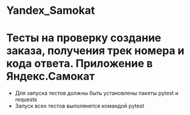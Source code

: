 # Yandex_Samokat

# Тесты на проверку создание заказа, получения трек номера и кода ответа. Приложение в Яндекс.Самокат 
- Для запуска тестов должны быть установлены пакеты pytest и requests
- Запуск всех тестов выполянется командой pytest
